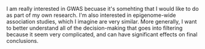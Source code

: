 I am really interested in GWAS becuase it's somehting that I would like to do as part of my own research. I'm also interested in epigenome-wide association studies, which I imagine are very similar.
More generally, I want to better understand all of the decision-making that goes into filtering because it seem very complicated, and can have significant effects on final conclusions.